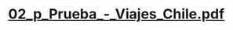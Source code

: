 # [02_p_Prueba_-_Viajes_Chile.pdf](https://github.com/yorkaespinosa/prueba_mod5/files/8548964/02_p_Prueba_-_Viajes_Chile.pdf)
